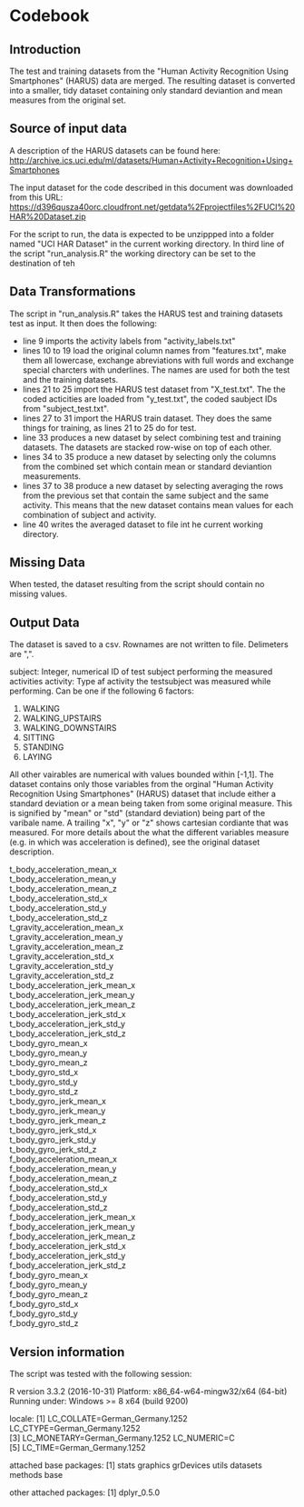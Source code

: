 # Codebook 

## Introduction 
The test and training datasets from the "Human Activity Recognition Using Smartphones" (HARUS) data are merged. 
The resulting dataset is converted into a smaller, tidy dataset containing only standard deviantion and mean measures from the original set.

## Source of input data 
A description of the HARUS datasets can be found here:
http://archive.ics.uci.edu/ml/datasets/Human+Activity+Recognition+Using+Smartphones

The input dataset for the code described in this document was downloaded from this URL:
https://d396qusza40orc.cloudfront.net/getdata%2Fprojectfiles%2FUCI%20HAR%20Dataset.zip 

For the script to run, the data is expected to be unzippped into a folder named "UCI HAR Dataset" in the current working directory.
In third line of the script "run_analysis.R" the working directory can be set to the destination of teh 


## Data Transformations
The script in "run_analysis.R" takes the HARUS test and training datasets test as input. 
It then does the following:
* line 9 imports the activity labels from "activity_labels.txt"
* lines 10 to 19 load the original column names from "features.txt", make them all lowercase, exchange abreviations with full words and exchange special charcters with underlines. The names are used for both the test and the training datasets.
* lines 21 to 25 import the HARUS test dataset from "X_test.txt". The the coded acticities are loaded from "y_test.txt", the coded saubject IDs from "subject_test.txt". 
* lines 27 to 31 import the HARUS train dataset. They does the same things for training, as lines 21 to 25 do for test.
* line 33 produces a new dataset by select combining test and training datasets. The datasets are stacked row-wise on top of each other.
* lines 34 to 35 produce a new dataset by selecting only the columns from the combined set which contain mean or standard deviantion measurements. 
* lines 37 to 38 produce a new dataset by selecting averaging the rows from the previous set that contain the same subject and the same activity. This means that the new dataset contains mean values for each combination of subject and activity. 
* line 40 writes the averaged dataset to file int he current working directory.

## Missing Data
When tested, the dataset resulting from the script should contain no missing values.
 
## Output Data 
The dataset is saved to a csv. Rownames are not written to file. Delimeters are ",".

subject: Integer, numerical ID of test subject performing the measured activities
activity: Type af activity the testsubject was measured while performing. Can be one if the following 6 factors:
1. WALKING
2. WALKING_UPSTAIRS
3. WALKING_DOWNSTAIRS
4. SITTING
5. STANDING
6. LAYING

All other vairables are numerical with values bounded within [-1,1].
The dataset contains only those variables from the orginal "Human Activity Recognition Using Smartphones" (HARUS) dataset that include either a standard deviation or a mean being taken from some original measure. This is signified by "mean" or "std" (standard deviation) being part of the varibale name.
A trailing "x", "y" or "z" shows cartesian cordiante that was measured. 
For more details about the what the different variables measure (e.g. in which was acceleration is defined), see the original dataset description.
                                   
t_body_acceleration_mean_x                      
t_body_acceleration_mean_y                      
t_body_acceleration_mean_z                       
t_body_acceleration_std_x                       
t_body_acceleration_std_y                        
t_body_acceleration_std_z                       
t_gravity_acceleration_mean_x                    
t_gravity_acceleration_mean_y                   
t_gravity_acceleration_mean_z                    
t_gravity_acceleration_std_x                    
t_gravity_acceleration_std_y                     
t_gravity_acceleration_std_z                    
t_body_acceleration_jerk_mean_x                  
t_body_acceleration_jerk_mean_y                 
t_body_acceleration_jerk_mean_z                  
t_body_acceleration_jerk_std_x                  
t_body_acceleration_jerk_std_y                   
t_body_acceleration_jerk_std_z                  
t_body_gyro_mean_x                               
t_body_gyro_mean_y                              
t_body_gyro_mean_z                               
t_body_gyro_std_x                               
t_body_gyro_std_y                                
t_body_gyro_std_z                               
t_body_gyro_jerk_mean_x                          
t_body_gyro_jerk_mean_y                         
t_body_gyro_jerk_mean_z                          
t_body_gyro_jerk_std_x                          
t_body_gyro_jerk_std_y                           
t_body_gyro_jerk_std_z                          
f_body_acceleration_mean_x                       
f_body_acceleration_mean_y                      
f_body_acceleration_mean_z                       
f_body_acceleration_std_x                       
f_body_acceleration_std_y                        
f_body_acceleration_std_z                       
f_body_acceleration_jerk_mean_x                  
f_body_acceleration_jerk_mean_y                 
f_body_acceleration_jerk_mean_z                  
f_body_acceleration_jerk_std_x                  
f_body_acceleration_jerk_std_y                   
f_body_acceleration_jerk_std_z                  
f_body_gyro_mean_x                               
f_body_gyro_mean_y                              
f_body_gyro_mean_z                               
f_body_gyro_std_x                               
f_body_gyro_std_y                                
f_body_gyro_std_z

## Version information
The script was tested with the following session:

R version 3.3.2 (2016-10-31)
Platform: x86_64-w64-mingw32/x64 (64-bit)
Running under: Windows >= 8 x64 (build 9200)

locale:
[1] LC_COLLATE=German_Germany.1252  LC_CTYPE=German_Germany.1252   
[3] LC_MONETARY=German_Germany.1252 LC_NUMERIC=C                   
[5] LC_TIME=German_Germany.1252    

attached base packages:
[1] stats     graphics  grDevices utils     datasets  methods   base     

other attached packages:
[1] dplyr_0.5.0